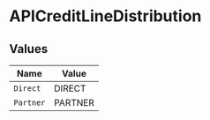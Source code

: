 # APICreditLineDistribution


## Values

| Name      | Value     |
| --------- | --------- |
| `Direct`  | DIRECT    |
| `Partner` | PARTNER   |